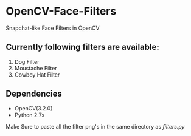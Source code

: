# OpenCV-Face-Filters
Snapchat-like Face Filters in OpenCV
## Currently following filters are available:

1. Dog Filter
2. Moustache Filter
3. Cowboy Hat Filter

## Dependencies
 - OpenCV(3.2.0)
 - Python 2.7x
 
Make Sure to paste all the filter png's in the same directory as _filters.py_

